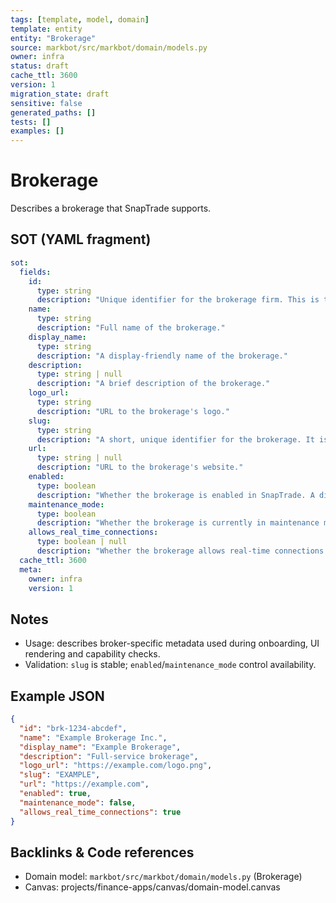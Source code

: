 ```yaml
---
tags: [template, model, domain]
template: entity
entity: "Brokerage"
source: markbot/src/markbot/domain/models.py
owner: infra
status: draft
cache_ttl: 3600
version: 1
migration_state: draft
sensitive: false
generated_paths: []
tests: []
examples: []
---
```


# Brokerage

Describes a brokerage that SnapTrade supports.

## SOT (YAML fragment)
```yaml
sot:
  fields:
    id:
      type: string
      description: "Unique identifier for the brokerage firm. This is the UUID used to reference the brokerage in SnapTrade."
    name:
      type: string
      description: "Full name of the brokerage."
    display_name:
      type: string
      description: "A display-friendly name of the brokerage."
    description:
      type: string | null
      description: "A brief description of the brokerage."
    logo_url:
      type: string
      description: "URL to the brokerage's logo."
    slug:
      type: string
      description: "A short, unique identifier for the brokerage. It is usually the name of the brokerage in capital letters and will never change."
    url:
      type: string | null
      description: "URL to the brokerage's website."
    enabled:
      type: boolean
      description: "Whether the brokerage is enabled in SnapTrade. A disabled brokerage will not be available for new connections."
    maintenance_mode:
      type: boolean
      description: "Whether the brokerage is currently in maintenance mode. A brokerage in maintenance mode will not be available for new connections."
    allows_real_time_connections:
      type: boolean | null
      description: "Whether the brokerage allows real-time connections or not."
  cache_ttl: 3600
  meta:
    owner: infra
    version: 1
```

## Notes
- Usage: describes broker-specific metadata used during onboarding, UI rendering and capability checks.
- Validation: `slug` is stable; `enabled`/`maintenance_mode` control availability.

## Example JSON
```json
{
  "id": "brk-1234-abcdef",
  "name": "Example Brokerage Inc.",
  "display_name": "Example Brokerage",
  "description": "Full-service brokerage",
  "logo_url": "https://example.com/logo.png",
  "slug": "EXAMPLE",
  "url": "https://example.com",
  "enabled": true,
  "maintenance_mode": false,
  "allows_real_time_connections": true
}
```

## Backlinks & Code references
- Domain model: `markbot/src/markbot/domain/models.py` (Brokerage)
- Canvas: projects/finance-apps/canvas/domain-model.canvas